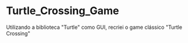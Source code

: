 # Turtle_Crossing_Game
Utilizando a biblioteca "Turtle" como GUI, recriei o game clássico "Turtle Crossing"
